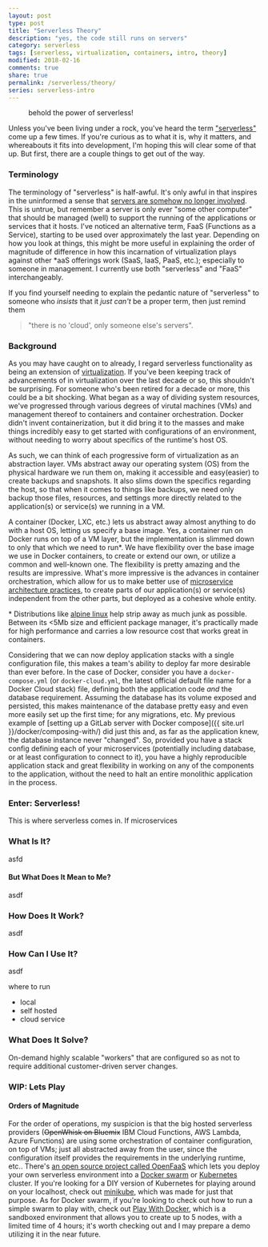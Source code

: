 ```yaml
---
layout: post
type: post
title: "Serverless Theory"
description: "yes, the code still runs on servers"
category: serverless
tags: [serverless, virtualization, containers, intro, theory]
modified: 2018-02-16
comments: true
share: true
permalink: /serverless/theory/
series: serverless-intro
---
```


<figure>
  <amp-img src="{{ site.url }}/assets/images/post_images/AnceintOneLearnsStrangeSomeSpells.jpg"
      width="800"
      height="421"
      alt="Doctor Strange gets his learning on with the Ancient One"
      layout="responsive"></amp-img>
  <figcaption>behold the power of serverless!</figcaption>
 </figure>

Unless you've been living under a rock, you've heard the term ["serverless"][wiki-serverless] come up a few times. If you're curious as to what it is, why it matters, and whereabouts it fits into development, I'm hoping this will clear some of that up. But first, there are a couple things to get out of the way.

### Terminology

The terminology of "serverless" is half-awful. It's only awful in that inspires in the uninformed a sense that [servers are somehow no longer involved][commitstrip-serverless-url]. This is untrue, but remember a server is only ever "some other computer" that should be managed (well) to support the running of the applications or services that it hosts. I've noticed an alternative term, FaaS (Functions as a Service), starting to be used over approximately the last year. Depending on how you look at things, this might be more useful in explaining the order of magnitude of difference in how this incarnation of virtualization plays against other \*aaS offerings work (SaaS, IaaS, PaaS, etc.); especially to someone in management. I currently use both "serverless" and "FaaS" interchangeably.

If you find yourself needing to explain the pedantic nature of "serverless" to someone who _insists_ that it _just can't_ be a proper term, then just remind them 

> "there is no \'cloud\', only someone else's servers".

### Background

As you may have caught on to already, I regard serverless functionality as being an extension of [virtualization][wiki-virtualization]. If you've been keeping track of advancements of in virtualization over the last decade or so, this shouldn't be surprising. For someone who's been retired for a decade or more, this could be a bit shocking. What began as a way of dividing system resources, we've progressed through various degrees of virutal machines (VMs) and management thereof to containers and container orchestration. Docker didn't invent containerization, but it did bring it to the masses and make things incredibly easy to get started with configurations of an environment, without needing to worry about specifics of the runtime's host OS.

As such, we can think of each progressive form of virtualization as an abstraction layer. VMs abstract away our operating system (OS) from the physical hardware we run them on, making it accessible and easy(easier) to create backups and snapshots. It also slims down the specifics regarding the host, so that when it comes to things like backups, we need only backup those files, resources, and settings more directly related to the application(s) or service(s) we running in a VM.

A container (Docker, LXC, etc.) lets us abstract away almost anything to do with a host OS, letting us specify a base image. Yes, a container run on Docker runs on top of a VM layer, but the implementation is slimmed down to only that which we need to run\*. We have flexibility over the base image we use in Docker containers, to create or extend our own, or utilize a common and well-known one. The flexibility is pretty amazing and the results are impressive. What's more impressive is the advances in container orchestration, which allow for us to make better use of [microservice architecture practices][wiki-microservices], to create parts of our application(s) or service(s) independent from the other parts, but deployed as a cohesive whole entity.

\* Distributions like [alpine linux][alpine-url] help strip away as much junk as possible. Between its \<5Mb size and efficient package manager, it's practically made for high performance and carries a low resource cost that works great in containers.

Considering that we can now deploy application stacks with a single configuration file, this makes a team's ability to deploy far more desirable than ever before. In the case of Docker, consider you have a `docker-compose.yml` (or `docker-cloud.yml`, the latest official default file name for a Docker Cloud stack) file, defining both the application code _and_ the database requirement. Assuming the database has its volume exposed and persisted, this makes maintenance of the database pretty easy and even more easily set up the first time; for any migrations, etc. My previous example of [setting up a GitLab server with Docker compose]({{ site.url }}/docker/composing-with/) did just this and, as far as the application knew, the database instance never "changed". So, provided you have a stack config defining each of your microservices (potentially including database, or at least configuration to connect to it), you have a highly reproducible application stack and great flexibility in working on any of the components to the application, without the need to halt an entire monolithic application in the process.

### Enter: Serverless!

This is where serverless comes in. If microservices 

### What Is It?

asfd

#### But What Does It Mean to Me?

asdf

### How Does It Work?

asdf

### How Can I Use It?

asdf

where to run
  - local
  - self hosted
  - cloud service

### What Does It Solve?

On-demand highly scalable "workers" that are configured so as not to require additional customer-driven server changes.

### WIP: Lets Play

#### Orders of Magnitude

For the order of operations, my suspicion is that the big hosted serverless providers (~~OpenWhisk on Bluemix~~ IBM Cloud Functions, AWS Lambda, Azure Functions) are using some orchestration of container configuration, on top of VMs; just all abstracted away from the user, since the configuration itself provides the requirements in the underlying runtime, etc.. There's [an open source project called OpenFaaS][gh-openfaas] which lets you deploy your own serverless environment into a [Docker swarm][docker-swarm-getting-started] or [Kubernetes][k8s-url] cluster. If you're looking for a DIY version of Kubernetes for playing around on your localhost, check out [minikube][gh-minikube], which was made for just that purpose. As for Docker swarm, if you're looking to check out how to run a simple swarm to play with, check out [Play With Docker][pwd-url], which is a sandboxed environment that allows you to create up to 5 nodes, with a limited time of 4 hours; it's worth checking out and I may prepare a demo utilizing it in the near future.


[wiki-virtualization]: https://wikipedia.org/wiki/Virtualization
[wiki-serverless]: https://wikipedia.org/wiki/Serverless_computing
[wiki-microservices]: https://wikipedia.org/wiki/Microservices
[gh-openfaas]: https://github.com/openfaas/faas
[docker-swarm-getting-started]: https://docs.docker.com/engine/swarm/swarm-tutorial/\
[k8s-url]: https://kubernetes.io/
[gh-minikube]: https://github.com/kubernetes/minikube
[pwd-url]: https://labs.play-with-docker.com/
[commitstrip-serverless-url]: http://www.commitstrip.com/en/2017/04/26/servers-there-are-no-servers-here/
[alpine-url]: https://alpinelinux.org
